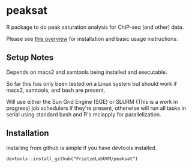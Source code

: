 # peaksat
R package to do peak saturation analysis for ChIP-seq (and other) data.

Please see [this overview](https://frietzelabuvm.github.io/peaksat/) for installation and basic usage instructions.

## Setup Notes

Depends on macs2 and samtools being installed and executable.

So far this has only been tested on a Linux system but should work if macs2, samtools, and bash are present.

Will use either the Sun Grid Engine (SGE) or SLURM (This is a work in progress) job schedulers if they're present, otherwise will run all tasks in serial using standard bash and R's mclapply for parallelization.

## Installation

Installing from github is simple if you have devtools installed.

```
devtools::install_github("FrietzeLabUVM/peaksat")
```
